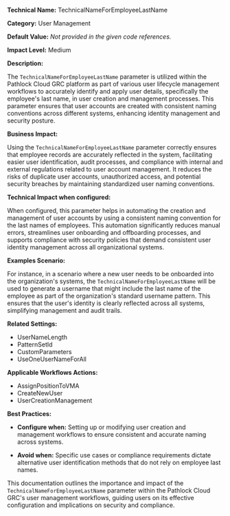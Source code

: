 **Technical Name:** TechnicalNameForEmployeeLastName

**Category:** User Management

**Default Value:** *Not provided in the given code references.*

**Impact Level:** Medium

**Description:**

The `TechnicalNameForEmployeeLastName` parameter is utilized within the Pathlock Cloud GRC platform as part of various user lifecycle management workflows to accurately identify and apply user details, specifically the employee's last name, in user creation and management processes. This parameter ensures that user accounts are created with consistent naming conventions across different systems, enhancing identity management and security posture.

**Business Impact:**

Using the `TechnicalNameForEmployeeLastName` parameter correctly ensures that employee records are accurately reflected in the system, facilitating easier user identification, audit processes, and compliance with internal and external regulations related to user account management. It reduces the risks of duplicate user accounts, unauthorized access, and potential security breaches by maintaining standardized user naming conventions.

**Technical Impact when configured:**

When configured, this parameter helps in automating the creation and management of user accounts by using a consistent naming convention for the last names of employees. This automation significantly reduces manual errors, streamlines user onboarding and offboarding processes, and supports compliance with security policies that demand consistent user identity management across all organizational systems.

**Examples Scenario:**

For instance, in a scenario where a new user needs to be onboarded into the organization's systems, the `TechnicalNameForEmployeeLastName` will be used to generate a username that might include the last name of the employee as part of the organization's standard username pattern. This ensures that the user's identity is clearly reflected across all systems, simplifying management and audit trails.

**Related Settings:**

* UserNameLength
* PatternSetId
* CustomParameters
* UseOneUserNameForAll

**Applicable Workflows Actions:**

- AssignPositionToVMA
- CreateNewUser
- UserCreationManagement

**Best Practices:** 

- **Configure when:** Setting up or modifying user creation and management workflows to ensure consistent and accurate naming across systems.
  
- **Avoid when:** Specific use cases or compliance requirements dictate alternative user identification methods that do not rely on employee last names.

This documentation outlines the importance and impact of the `TechnicalNameForEmployeeLastName` parameter within the Pathlock Cloud GRC's user management workflows, guiding users on its effective configuration and implications on security and compliance.